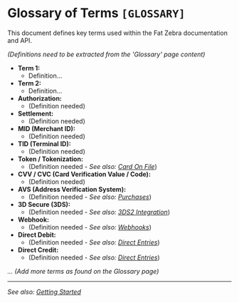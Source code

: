 # Glossary of Terms `[GLOSSARY]`

This document defines key terms used within the Fat Zebra documentation and API.

_(Definitions need to be extracted from the 'Glossary' page content)_

- **Term 1:**
  - Definition...
- **Term 2:**
  - Definition...
- **Authorization:**
  - (Definition needed)
- **Settlement:**
  - (Definition needed)
- **MID (Merchant ID):**
  - (Definition needed)
- **TID (Terminal ID):**
  - (Definition needed)
- **Token / Tokenization:**
  - (Definition needed - _See also: [Card On File](./card-on-file.md)_)
- **CVV / CVC (Card Verification Value / Code):**
  - (Definition needed)
- **AVS (Address Verification System):**
  - (Definition needed - _See also: [Purchases](./purchases.md#avs)_)
- **3D Secure (3DS):**
  - (Definition needed - _See also: [3DS2 Integration](./3ds2.md)_)
- **Webhook:**
  - (Definition needed - _See also: [Webhooks](./webhooks.md)_)
- **Direct Debit:**
  - (Definition needed - _See also: [Direct Entries](./direct-entries.md)_)
- **Direct Credit:**
  - (Definition needed - _See also: [Direct Entries](./direct-entries.md)_)

_... (Add more terms as found on the Glossary page)_

---

_See also: [Getting Started](./getting-started.md)_
